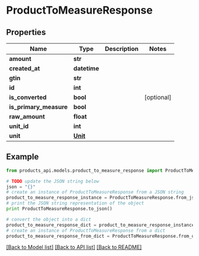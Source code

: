 # ProductToMeasureResponse


## Properties
Name | Type | Description | Notes
------------ | ------------- | ------------- | -------------
**amount** | **str** |  | 
**created_at** | **datetime** |  | 
**gtin** | **str** |  | 
**id** | **int** |  | 
**is_converted** | **bool** |  | [optional] 
**is_primary_measure** | **bool** |  | 
**raw_amount** | **float** |  | 
**unit_id** | **int** |  | 
**unit** | [**Unit**](Unit.md) |  | 

## Example

```python
from products_api.models.product_to_measure_response import ProductToMeasureResponse

# TODO update the JSON string below
json = "{}"
# create an instance of ProductToMeasureResponse from a JSON string
product_to_measure_response_instance = ProductToMeasureResponse.from_json(json)
# print the JSON string representation of the object
print ProductToMeasureResponse.to_json()

# convert the object into a dict
product_to_measure_response_dict = product_to_measure_response_instance.to_dict()
# create an instance of ProductToMeasureResponse from a dict
product_to_measure_response_from_dict = ProductToMeasureResponse.from_dict(product_to_measure_response_dict)
```
[[Back to Model list]](../README.md#documentation-for-models) [[Back to API list]](../README.md#documentation-for-api-endpoints) [[Back to README]](../README.md)


